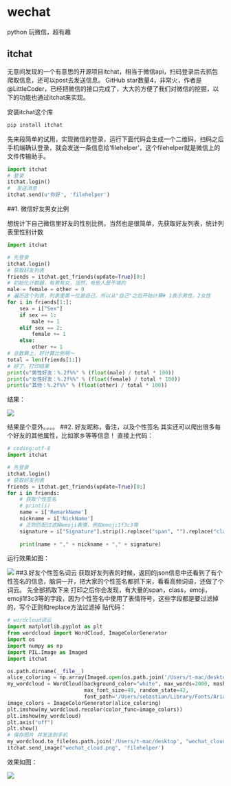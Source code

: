 # wechat
python 玩微信，超有趣
## itchat

无意间发现的一个有意思的开源项目itchat，相当于微信api，扫码登录后去抓包爬取信息，还可以post去发送信息。
GitHub star数量4，非常火，作者是@LittleCoder，已经把微信的接口完成了，大大的方便了我们对微信的挖掘，以下的功能也通过itchat来实现。

安装itchat这个库
```python
pip install itchat
```
先来段简单的试用，实现微信的登录，运行下面代码会生成一个二维码，扫码之后手机端确认登录，就会发送一条信息给‘filehelper’，这个filehelper就是微信上的文件传输助手。

```python
import itchat
# 登录
itchat.login()
#  发送消息
itchat.send(u'你好', 'filehelper')
```

##1. 微信好友男女比例

想统计下自己微信里好友的性别比例，当然也是很简单，先获取好友列表，统计列表里性别计数
```python
import itchat

# 先登录
itchat.login()
# 获取好友列表
friends = itchat.get_friends(update=True)[0:]
# 初始化计数器，有男有女，当然，有些人是不填的
male = female = other = 0
# 遍历这个列表，列表里第一位是自己，所以从"自己"之后开始计算# 1表示男性，2女性
for i in friends[1:]:
    sex = i["Sex"]
    if sex == 1:
        male += 1
    elif sex == 2:
        female += 1
    else:
        other += 1
# 总数算上，好计算比例啊～
total = len(friends[1:])
# 好了，打印结果
print(u"男性好友：%.2f%%" % (float(male) / total * 100))
print(u"女性好友：%.2f%%" % (float(female) / total * 100))
print(u"其他：%.2f%%" % (float(other) / total * 100))
```
结果：

![](http://upload-images.jianshu.io/upload_images/2127249-d6abf7e2c3ed4599.png?imageMogr2/auto-orient/strip%7CimageView2/2/w/1240)



结果是个意外。。。。
##2. 好友昵称，备注，以及个性签名
其实还可以爬出很多每个好友的其他属性，比如家乡等等信息！
直接上代码：
```python
# coding:utf-8
import itchat

# 先登录
itchat.login()
# 获取好友列表
friends = itchat.get_friends(update=True)[0:]
for i in friends:
    # 获取个性签名
    # print(i)
    name = i['RemarkName']
    nickname = i['NickName']
    # 正则匹配过滤掉emoji表情，例如emoji1f3c3等
    signature = i["Signature"].strip().replace("span", "").replace("class", "").replace("emoji",
                                                                                        "")
    print(name + "," + nickname + "," + signature)
```
运行效果如图：


![](http://upload-images.jianshu.io/upload_images/2127249-870ed5909953a3e1.jpg?imageMogr2/auto-orient/strip%7CimageView2/2/w/1240)
##3.好友个性签名词云
获取好友列表的时候，返回的json信息中还看到了有个性签名的信息，脑洞一开，把大家的个性签名都抓下来，看看高频词语，还做了个词云。
先全部抓取下来 
打印之后你会发现，有大量的span，class，emoji，emoji1f3c3等的字段，因为个性签名中使用了表情符号，这些字段都是要过滤掉的，写个正则和replace方法过滤掉
贴代码：
```python
# wordcloud词云
import matplotlib.pyplot as plt
from wordcloud import WordCloud, ImageColorGenerator
import os
import numpy as np
import PIL.Image as Imaged
import itchat

os.path.dirname(__file__)
alice_coloring = np.array(Imaged.open(os.path.join('/Users/t-mac/desktop', "640.jpeg")))
my_wordcloud = WordCloud(background_color="white", max_words=2000, mask=alice_coloring,
                         max_font_size=40, random_state=42,
                         font_path='/Users/sebastian/Library/Fonts/Arial Unicode.ttf').generate(wl_space_split)
image_colors = ImageColorGenerator(alice_coloring)
plt.imshow(my_wordcloud.recolor(color_func=image_colors))
plt.imshow(my_wordcloud)
plt.axis("off")
plt.show()
# 保存图片 并发送到手机
my_wordcloud.to_file(os.path.join('/Users/t-mac/desktop', "wechat_cloud.png"))
itchat.send_image("wechat_cloud.png", 'filehelper')
```
效果如图：


![](http://upload-images.jianshu.io/upload_images/2127249-4242f9d0b02454fa.jpeg?imageMogr2/auto-orient/strip%7CimageView2/2/w/1240)
